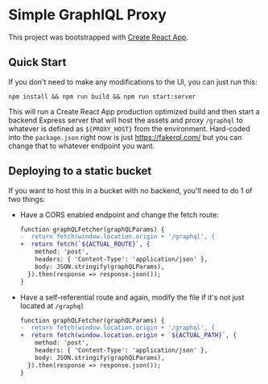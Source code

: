 # Simple GraphIQL Proxy

This project was bootstrapped with [Create React App](https://github.com/facebookincubator/create-react-app).

## Quick Start

If you don't need to make any modifications to the UI, you can just run this:

```
npm install && npm run build && npm run start:server
```

This will run a Create React App production optimized build and then start a backend Express server that will host the assets and proxy `/graphql` to whatever is defined as `${PROXY_HOST}` from the environment.  Hard-coded into the `package.json` right now is just https://fakerql.com/ but you can change that to whatever endpoint you want.

## Deploying to a static bucket

If you want to host this in a bucket with no backend, you'll need to do 1 of two things:

* Have a CORS enabled endpoint and change the fetch route:
  ```diff
  function graphQLFetcher(graphQLParams) {
  -  return fetch(window.location.origin + '/graphql', {
  +  return fetch(`${ACTUAL_ROUTE}`, {
      method: 'post',
      headers: { 'Content-Type': 'application/json' },
      body: JSON.stringify(graphQLParams),
    }).then(response => response.json());
  }
  ```

* Have a self-referential route and again, modify the file if it's not just located at `/graphql`
  ```diff
  function graphQLFetcher(graphQLParams) {
  -  return fetch(window.location.origin + '/graphql', {
  +  return fetch(window.location.origin + `${ACTUAL_PATH}`, {
      method: 'post',
      headers: { 'Content-Type': 'application/json' },
      body: JSON.stringify(graphQLParams),
    }).then(response => response.json());
  }
  ```